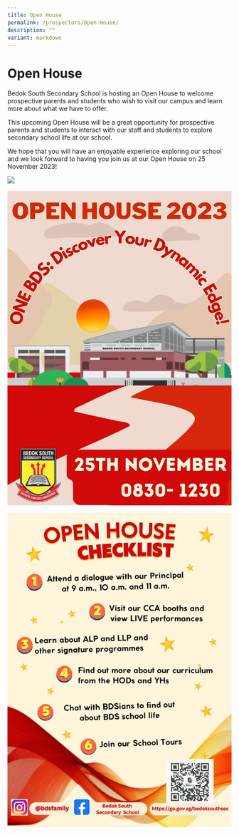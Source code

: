 ```yaml
---
title: Open House
permalink: /prospectors/Open-House/
description: ""
variant: markdown
---
```

Open House
==========

Bedok South Secondary School is hosting an Open House to welcome prospective parents and students who wish to visit our campus and learn more about what we have to offer.  

This upcoming Open House will be a great opportunity for prospective parents and students to interact with our staff and students to explore secondary school life at our school.   

We hope that you will have an enjoyable experience exploring our school and we look forward to having you join us at our Open House on 25 November 2023!

![](/images/Open%20House/open%20house%20brochure%202023.png)

![](/images/Open%20House/open%20house%20page%201.jpg)

![](/images/Open%20House/open%20house%20page%202.jpg)